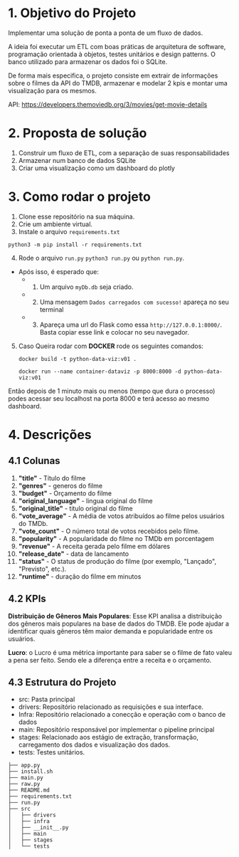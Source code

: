 # 1. Objetivo do Projeto

Implementar uma solução de ponta a ponta de um fluxo de dados.

A ideia foi executar um ETL com boas práticas de arquitetura 
de software, programação orientada à objetos, testes 
unitários e design patterns. O banco utilizado para armazenar
os dados foi o SQLite.

De forma mais especifica, o projeto consiste em extrair de
informações sobre o filmes da API do TMDB, armazenar e modelar 2 kpis e montar uma visualização para os mesmos.

API: https://developers.themoviedb.org/3/movies/get-movie-details

# 2. Proposta de solução

1. Construir um fluxo de ETL, com a separação de suas 
responsabilidades
2. Armazenar num banco de dados SQLite
3. Criar uma visualização como um dashboard do plotly

# 3. Como rodar o projeto

1. Clone esse repositório na sua máquina.
2. Crie um ambiente virtual.
3. Instale o arquivo `requirements.txt`

```
python3 -m pip install -r requirements.txt
```
4. Rode o arquivo `run.py` `python3 run.py` ou `python run.py`.
- Após isso, é esperado que:
    - 1. Um arquivo `myDb.db` seja criado.
    - 2. Uma mensagem `Dados carregados com sucesso!` apareça
    no seu terminal
    - 3. Apareça uma url do Flask como essa `http://127.0.0.1:8000/`. Basta copiar esse link e colocar no seu navegador.

5. Caso Queira rodar com **DOCKER** rode os seguintes comandos: 
    ```
    docker build -t python-data-viz:v01 .
    ```

    ```
    docker run --name container-dataviz -p 8000:8000 -d python-data-viz:v01
    ```

Então depois de 1 minuto mais ou menos (tempo que dura o processo) podes acessar seu localhost na porta 8000 e terá acesso ao mesmo dashboard.
# 4. Descrições
## 4.1 Colunas

1. **"title"** - Título do filme
2. **"genres"** - generos do filme
3. **"budget"** - Orçamento do filme
4. **"original_language"** - lingua original do filme
5. **"original_title"** - titulo original do filme
6. **"vote_average"** - A média de votos atribuídos ao filme pelos usuários do TMDb.
7. **"vote_count"** - O número total de votos recebidos pelo filme.
8. **"popularity"** - A popularidade do filme no TMDb em porcentagem
9. **"revenue"** - A receita gerada pelo filme em dólares
10. **"release_date"** - data de lancamento
11. **"status"** - O status de produção do filme (por exemplo, "Lançado", "Previsto", etc.).
12. **"runtime"** - duração do filme em minutos

## 4.2 KPIs

**Distribuição de Gêneros Mais Populares**: Esse KPI analisa a distribuição dos gêneros mais populares na base de dados do TMDB. Ele pode ajudar a identificar quais gêneros têm maior demanda e popularidade entre os usuários. 

**Lucro**: o Lucro é uma métrica importante para saber se o
filme de fato valeu a pena ser feito. Sendo ele a diferença
entre a receita e o orçamento.

## 4.3 Estrutura do Projeto

- src: Pasta principal
- drivers: Repositório relacionado as requisições e sua interface.
- Infra: Repositório relacionado a conecção e operação com o
banco de dados
- main: Repositório responsável por implementar o pipeline
principal
- stages: Relacionado aos estágio de extração, 
transformação, carregamento dos dados e visualização dos 
dados.
- tests: Testes unitários.


```.
├── app.py
├── install.sh
├── main.py
├── raw.py
├── README.md
├── requirements.txt
├── run.py
├── src
│   ├── drivers
│   ├── infra
│   ├── __init__.py
│   ├── main
│   ├── stages
│   └── tests
```